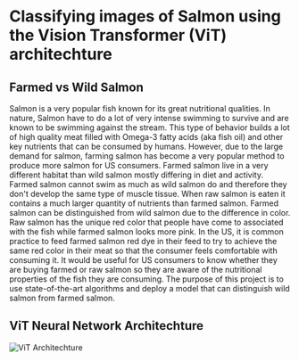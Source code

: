 # Classifying images of Salmon using the Vision Transformer (ViT) architechture

## Farmed vs Wild Salmon
Salmon is a very popular fish known for its great nutritional qualities. In nature, Salmon have to do a lot of very intense swimming to survive and are known to be swimming against the stream. This type of behavior builds a lot of high quality meat filled with Omega-3 fatty acids (aka fish oil) and other key nutrients that can be consumed by humans. However, due to the large demand for salmon, farming salmon has become a very popular method to produce more salmon for US consumers. Farmed salmon live in a very different habitat than wild salmon mostly differing in diet and activity. Farmed salmon cannot swim as much as wild salmon do and therefore they don't develop the same type of muscle tissue. When raw salmon is eaten it contains a much larger quantity of nutrients than farmed salmon. Farmed salmon can be distinguished from wild salmon due to the difference in color. Raw salmon has the unique red color that people have come to associated with the fish while farmed salmon looks more pink. In the US, it is common practice to feed farmed salmon red dye in their feed to try to achieve the same red color in their meat so that the consumer feels comfortable with consuming it. It would be useful for US consumers to know whether they are buying farmed or raw salmon so they are aware of the nutritional properties of the fish they are consuming. The purpose of this project is to use state-of-the-art algorithms and deploy a model that can distinguish wild salmon from farmed salmon.

## ViT Neural Network Architechture 
![ViT Architechture](https://production-media.paperswithcode.com/methods/Screen_Shot_2021-01-26_at_9.43.31_PM_uI4jjMq.png)
